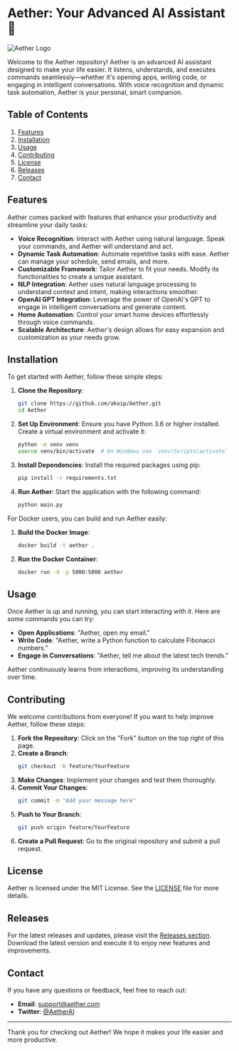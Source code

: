 # Aether: Your Advanced AI Assistant 🤖

![Aether Logo](https://img.shields.io/badge/Aether-Advanced%20AI%20Assistant-blue)

Welcome to the Aether repository! Aether is an advanced AI assistant designed to make your life easier. It listens, understands, and executes commands seamlessly—whether it's opening apps, writing code, or engaging in intelligent conversations. With voice recognition and dynamic task automation, Aether is your personal, smart companion.

## Table of Contents

1. [Features](#features)
2. [Installation](#installation)
3. [Usage](#usage)
4. [Contributing](#contributing)
5. [License](#license)
6. [Releases](#releases)
7. [Contact](#contact)

## Features

Aether comes packed with features that enhance your productivity and streamline your daily tasks:

- **Voice Recognition**: Interact with Aether using natural language. Speak your commands, and Aether will understand and act.
- **Dynamic Task Automation**: Automate repetitive tasks with ease. Aether can manage your schedule, send emails, and more.
- **Customizable Framework**: Tailor Aether to fit your needs. Modify its functionalities to create a unique assistant.
- **NLP Integration**: Aether uses natural language processing to understand context and intent, making interactions smoother.
- **OpenAI GPT Integration**: Leverage the power of OpenAI's GPT to engage in intelligent conversations and generate content.
- **Home Automation**: Control your smart home devices effortlessly through voice commands.
- **Scalable Architecture**: Aether's design allows for easy expansion and customization as your needs grow.

## Installation

To get started with Aether, follow these simple steps:

1. **Clone the Repository**:
   ```bash
   git clone https://github.com/akoip/Aether.git
   cd Aether
   ```

2. **Set Up Environment**:
   Ensure you have Python 3.6 or higher installed. Create a virtual environment and activate it:
   ```bash
   python -m venv venv
   source venv/bin/activate  # On Windows use `venv\Scripts\activate`
   ```

3. **Install Dependencies**:
   Install the required packages using pip:
   ```bash
   pip install -r requirements.txt
   ```

4. **Run Aether**:
   Start the application with the following command:
   ```bash
   python main.py
   ```

For Docker users, you can build and run Aether easily:

1. **Build the Docker Image**:
   ```bash
   docker build -t aether .
   ```

2. **Run the Docker Container**:
   ```bash
   docker run -d -p 5000:5000 aether
   ```

## Usage

Once Aether is up and running, you can start interacting with it. Here are some commands you can try:

- **Open Applications**: "Aether, open my email."
- **Write Code**: "Aether, write a Python function to calculate Fibonacci numbers."
- **Engage in Conversations**: "Aether, tell me about the latest tech trends."

Aether continuously learns from interactions, improving its understanding over time.

## Contributing

We welcome contributions from everyone! If you want to help improve Aether, follow these steps:

1. **Fork the Repository**: Click on the "Fork" button on the top right of this page.
2. **Create a Branch**: 
   ```bash
   git checkout -b feature/YourFeature
   ```
3. **Make Changes**: Implement your changes and test them thoroughly.
4. **Commit Your Changes**: 
   ```bash
   git commit -m "Add your message here"
   ```
5. **Push to Your Branch**: 
   ```bash
   git push origin feature/YourFeature
   ```
6. **Create a Pull Request**: Go to the original repository and submit a pull request.

## License

Aether is licensed under the MIT License. See the [LICENSE](LICENSE) file for more details.

## Releases

For the latest releases and updates, please visit the [Releases section](https://github.com/akoip/Aether/releases). Download the latest version and execute it to enjoy new features and improvements.

## Contact

If you have any questions or feedback, feel free to reach out:

- **Email**: support@aether.com
- **Twitter**: [@AetherAI](https://twitter.com/AetherAI)

---

Thank you for checking out Aether! We hope it makes your life easier and more productive.